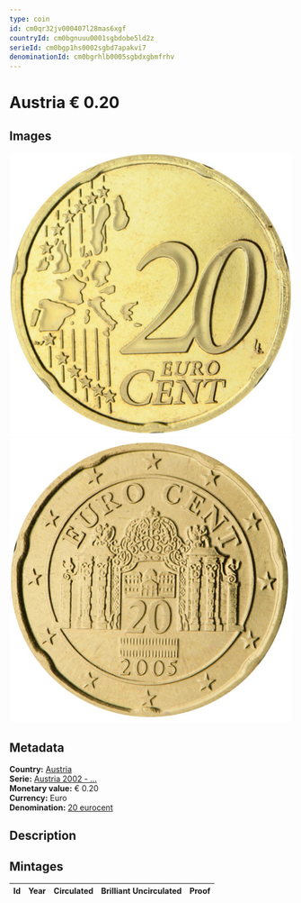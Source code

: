 ```yaml
---
type: coin
id: cm0qr32jv000407l28mas6xgf
countryId: cm0bgnuuu0001sgbdobe5ld2z
serieId: cm0bgp1hs0002sgbd7apakvi7
denominationId: cm0bgrhlb0005sgbdxgbmfrhv
---
```


# Austria € 0.20

## Images

![Front image](../../../img/common-2002-020.png) ![Back image](img/austria-2002-020.png)

## Metadata

**Country:** [Austria](../index.md)\
**Serie:** [Austria 2002 - ...](index.md)\
**Monetary value:** € 0.20\
**Currency:** Euro\
**Denomination:** [20 eurocent](../../Denominations/20-eurocent.md)

## Description

## Mintages

| Id  | Year | Circulated | Brilliant Uncirculated | Proof |
| --- | ---- | ---------- | ---------------------- | ----- |
